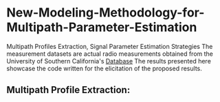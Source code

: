 # New-Modeling-Methodology-for-Multipath-Parameter-Estimation
Multipath Profiles Extraction, Signal Parameter Estimation Strategies
The measurement datasets are actual radio measurements obtained from the University of Southern California's [Database](http://ultra.usc.edu/uwb_database/)
The results presented here showcase the code written for the elicitation of the proposed results.

## Multipath Profile Extraction:


